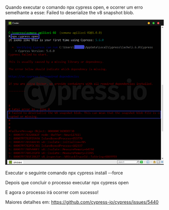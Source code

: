Quando executar o comando npx cypress open, e ocorrer um erro semelhante a esse: Failed to deserialize the v8 snapshot blob.


 <img widht="768" src="src/assets/failedtodeserializethev8snapshotblob.png">


Executar o seguinte comando npx cypress install --force 

Depois que concluir o processo executar npx cypress open

E agora o processo irá ocorrer com sucesso! 

Maiores detalhes em: https://github.com/cypress-io/cypress/issues/5440

